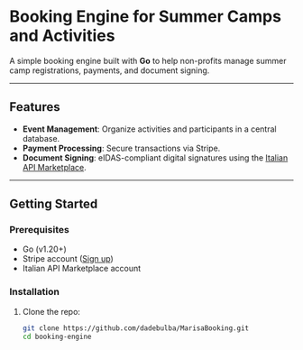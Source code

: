 # Booking Engine for Summer Camps and Activities  

A simple booking engine built with **Go** to help non-profits manage summer camp registrations, payments, and document signing.

---

## Features  
- **Event Management**: Organize activities and participants in a central database.  
- **Payment Processing**: Secure transactions via Stripe.  
- **Document Signing**: eIDAS-compliant digital signatures using the [Italian API Marketplace](https://openapi.it/).  

---

## Getting Started  

### Prerequisites  
- Go (v1.20+)  
- Stripe account ([Sign up](https://stripe.com))  
- Italian API Marketplace account  

### Installation  
1. Clone the repo:  
   ```bash
   git clone https://github.com/dadebulba/MarisaBooking.git
   cd booking-engine
